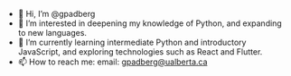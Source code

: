 - 👋 Hi, I’m @gpadberg
- 👀 I’m interested in deepening my knowledge of Python, and expanding to new languages.
- 🌱 I’m currently learning intermediate Python and introductory JavaScript, and exploring technologies such as React and Flutter. 
- 📫 How to reach me: email: gpadberg@ualberta.ca
